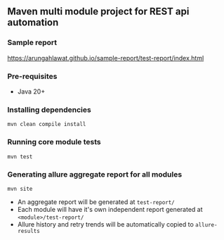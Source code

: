 ## Maven multi module project for REST api automation

### Sample report
https://arungahlawat.github.io/sample-report/test-report/index.html

### Pre-requisites
- Java 20+

### Installing dependencies
```
mvn clean compile install
```

### Running core module tests
```
mvn test
```

### Generating allure aggregate report for all modules
```
mvn site
```
- An aggregate report will be generated at `test-report/`
- Each module will have it's own independent report generated at `<module>/test-report/`
- Allure history and retry trends will be automatically copied to `allure-results` 
